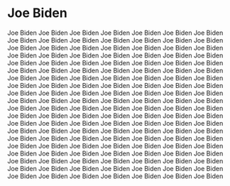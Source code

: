 # Joe Biden
Joe Biden Joe Biden Joe Biden Joe Biden Joe Biden Joe Biden Joe Biden Joe Biden Joe Biden Joe Biden Joe Biden Joe Biden Joe Biden Joe Biden Joe Biden Joe Biden Joe Biden Joe Biden Joe Biden Joe Biden Joe Biden Joe Biden Joe Biden Joe Biden Joe Biden Joe Biden Joe Biden Joe Biden Joe Biden Joe Biden Joe Biden Joe Biden Joe Biden Joe Biden Joe Biden Joe Biden Joe Biden Joe Biden Joe Biden Joe Biden Joe Biden Joe Biden Joe Biden Joe Biden Joe Biden Joe Biden Joe Biden Joe Biden Joe Biden Joe Biden Joe Biden Joe Biden Joe Biden Joe Biden Joe Biden Joe Biden Joe Biden Joe Biden Joe Biden Joe Biden Joe Biden Joe Biden Joe Biden Joe Biden Joe Biden Joe Biden Joe Biden Joe Biden Joe Biden Joe Biden Joe Biden Joe Biden Joe Biden Joe Biden Joe Biden Joe Biden Joe Biden Joe Biden Joe Biden Joe Biden Joe Biden Joe Biden Joe Biden Joe Biden Joe Biden Joe Biden Joe Biden Joe Biden Joe Biden Joe Biden Joe Biden Joe Biden Joe Biden Joe Biden Joe Biden Joe Biden Joe Biden Joe Biden Joe Biden Joe Biden Joe Biden Joe Biden Joe Biden Joe Biden Joe Biden Joe Biden Joe Biden Joe Biden Joe Biden Joe Biden Joe Biden Joe Biden Joe Biden Joe Biden Joe Biden Joe Biden Joe Biden Joe Biden Joe Biden Joe Biden Joe Biden Joe Biden Joe Biden Joe Biden Joe Biden Joe Biden Joe Biden Joe Biden Joe Biden Joe Biden Joe Biden Joe Biden Joe Biden Joe Biden Joe Biden Joe Biden Joe Biden Joe Biden Joe Biden Joe Biden 